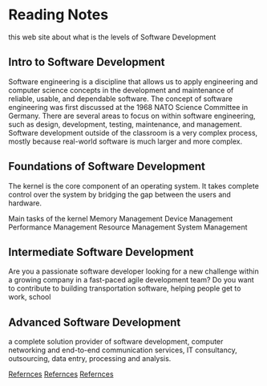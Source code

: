 # Reading Notes
this web site about what is the levels of Software Development
## Intro to Software Development
Software engineering is a discipline that allows us to apply engineering and computer science concepts in the development and maintenance of reliable, usable, and dependable software. The concept of software engineering was first discussed at the 1968 NATO Science Committee in Germany. There are several areas to focus on within software engineering, such as design, development, testing, maintenance, and management. Software development outside of the classroom is a very complex process, mostly because real-world software is much larger and more complex.
## Foundations of Software Development
The kernel is the core component of an operating system. It takes complete control over the system by bridging the gap between the users and hardware.

Main tasks of the kernel
Memory Management
Device Management
Performance Management
Resource Management
System Management

## Intermediate Software Development
Are you a passionate software developer looking for a new challenge within a growing company in a fast-paced agile development team? Do you want to contribute to building transportation software, helping people get to work, school
## Advanced Software Development
a complete solution provider of software development, computer networking and end-to-end communication services, IT consultancy, outsourcing, data entry, processing and analysis.

[Refernces](https://learn.saylor.org/course/view.php?id=73&gclid=Cj0KCQjwr4eYBhDrARIsANPywCifJDOibjUCUGKOkUiGOcNrYFTCezAVbbrJm32Aj-VrP4Gbv0bKzpsaAvKjEALw_wcB)
[Refernces](https://ca.indeed.com/jobs?q=Intermediate+Software+Developer&redirected=1&vjk=5bfd19aa94296287)
[Refernces](https://www.linkedin.com/company/advanced-software-development/about/)